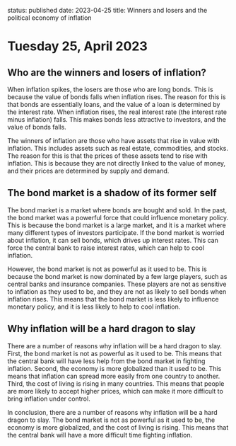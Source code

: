 status: published
date: 2023-04-25
title: Winners and losers and the political economy of inflation

# Tuesday 25, April 2023

## Who are the winners and losers of inflation?

When inflation spikes, the losers are those who are long bonds. This is because the value of bonds falls when inflation rises. The reason for this is that bonds are essentially loans, and the value of a loan is determined by the interest rate. When inflation rises, the real interest rate (the interest rate minus inflation) falls. This makes bonds less attractive to investors, and the value of bonds falls.

The winners of inflation are those who have assets that rise in value with inflation. This includes assets such as real estate, commodities, and stocks. The reason for this is that the prices of these assets tend to rise with inflation. This is because they are not directly linked to the value of money, and their prices are determined by supply and demand.

## The bond market is a shadow of its former self

The bond market is a market where bonds are bought and sold. In the past, the bond market was a powerful force that could influence monetary policy. This is because the bond market is a large market, and it is a market where many different types of investors participate. If the bond market is worried about inflation, it can sell bonds, which drives up interest rates. This can force the central bank to raise interest rates, which can help to cool inflation.

However, the bond market is not as powerful as it used to be. This is because the bond market is now dominated by a few large players, such as central banks and insurance companies. These players are not as sensitive to inflation as they used to be, and they are not as likely to sell bonds when inflation rises. This means that the bond market is less likely to influence monetary policy, and it is less likely to help to cool inflation.

## Why inflation will be a hard dragon to slay

There are a number of reasons why inflation will be a hard dragon to slay. First, the bond market is not as powerful as it used to be. This means that the central bank will have less help from the bond market in fighting inflation. Second, the economy is more globalized than it used to be. This means that inflation can spread more easily from one country to another. Third, the cost of living is rising in many countries. This means that people are more likely to accept higher prices, which can make it more difficult to bring inflation under control.

In conclusion, there are a number of reasons why inflation will be a hard dragon to slay. The bond market is not as powerful as it used to be, the economy is more globalized, and the cost of living is rising. This means that the central bank will have a more difficult time fighting inflation.
